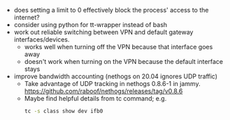 - does setting a limit to 0 effectively block the process' access to the internet?
- consider using python for tt-wrapper instead of bash
- work out reliable switching between VPN and default gateway interfaces/devices.
  - works well when turning off the VPN because that interface goes away
  - doesn't work when turning on the VPN because the default interface stays
- improve bandwidth accounting (nethogs on 20.04 ignores UDP traffic)
  - Take advantage of UDP tracking in nethogs 0.8.6-1 in jammy.
    https://github.com/raboof/nethogs/releases/tag/v0.8.6
  - Maybe find helpful details from tc command; e.g.
    ```bash
    tc -s class show dev ifb0
    ```
